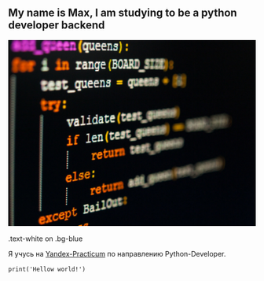 ## My name is Max, I am studying to be a python developer backend

![python_icon](code1.jpg)

<div class="text-white bg-black mb-2">
  .text-white on .bg-blue

Я учусь на [Yandex-Practicum](https://practicum.yandex.ru) по направлению Python-Developer.

```markdown
print('Hellow world!')
```
